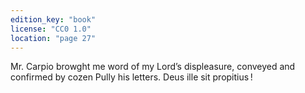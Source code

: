 ```yaml
---
edition_key: "book"
license: "CC0 1.0"
location: "page 27"
---
```

Mr. Carpio
browght me word of my Lord’s displeasure, conveyed and
confirmed by cozen Pully his letters. Deus ille sit propitius !

